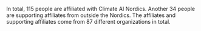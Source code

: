 In total, 115 people are affiliated with Climate AI Nordics. Another 34 people are supporting affiliates from outside the Nordics. The affiliates and supporting affiliates come from 87 different organizations in total.
